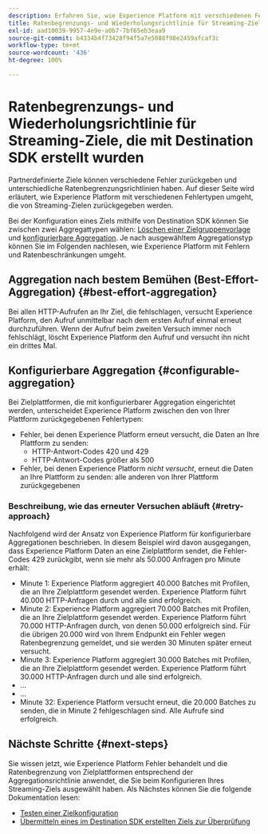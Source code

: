 ```yaml
---
description: Erfahren Sie, wie Experience Platform mit verschiedenen Fehlertypen umgeht, die von Streaming-Zielen zurückgegeben werden, und wie es erneut versucht, Daten an die Zielplattform zu senden.
title: Ratenbegrenzungs- und Wiederholungsrichtlinie für Streaming-Ziele, die mit Destination SDK erstellt wurden
exl-id: aad10039-9957-4e9e-a0b7-7bf65eb3eaa9
source-git-commit: b4334b4f73428f94f5a7e5088f98e2459afcaf3c
workflow-type: tm+mt
source-wordcount: '436'
ht-degree: 100%

---
```


# Ratenbegrenzungs- und Wiederholungsrichtlinie für Streaming-Ziele, die mit Destination SDK erstellt wurden

Partnerdefinierte Ziele können verschiedene Fehler zurückgeben und unterschiedliche Ratenbegrenzungsrichtlinien haben. Auf dieser Seite wird erläutert, wie Experience Platform mit verschiedenen Fehlertypen umgeht, die von Streaming-Zielen zurückgegeben werden.

Bei der Konfiguration eines Ziels mithilfe von Destination SDK können Sie zwischen zwei Aggregattypen wählen: [Löschen einer Zielgruppenvorlage](../functionality/destination-configuration/aggregation-policy.md#best-effort-aggregation) und [konfigurierbare Aggregation](../functionality/destination-configuration/aggregation-policy.md#configurable-aggregation). Je nach ausgewähltem Aggregationstyp können Sie im Folgenden nachlesen, wie Experience Platform mit Fehlern und Ratenbeschränkungen umgeht.

## Aggregation nach bestem Bemühen (Best-Effort-Aggregation) {#best-effort-aggregation}

Bei allen HTTP-Aufrufen an Ihr Ziel, die fehlschlagen, versucht Experience Platform, den Aufruf unmittelbar nach dem ersten Aufruf einmal erneut durchzuführen. Wenn der Aufruf beim zweiten Versuch immer noch fehlschlägt, löscht Experience Platform den Aufruf und versucht ihn nicht ein drittes Mal.

## Konfigurierbare Aggregation {#configurable-aggregation}

Bei Zielplattformen, die mit konfigurierbarer Aggregation eingerichtet werden, unterscheidet Experience Platform zwischen den von Ihrer Plattform zurückgegebenen Fehlertypen:

* Fehler, bei denen Experience Platform erneut versucht, die Daten an Ihre Plattform zu senden:
   * HTTP-Antwort-Codes 420 und 429
   * HTTP-Antwort-Codes größer als 500
* Fehler, bei denen Experience Platform *nicht versucht*, erneut die Daten an Ihre Plattform zu senden: alle anderen von Ihrer Plattform zurückgegebenen

### Beschreibung, wie das erneuter Versuchen abläuft {#retry-approach}

Nachfolgend wird der Ansatz von Experience Platform für konfigurierbare Aggregationen beschrieben. In diesem Beispiel wird davon ausgegangen, dass Experience Platform Daten an eine Zielplattform sendet, die Fehler-Codes 429 zurückgibt, wenn sie mehr als 50.000 Anfragen pro Minute erhält:

* Minute 1: Experience Platform aggregiert 40.000 Batches mit Profilen, die an Ihre Zielplattform gesendet werden. Experience Platform führt 40.000 HTTP-Anfragen durch und alle sind erfolgreich.
* Minute 2: Experience Platform aggregiert 70.000 Batches mit Profilen, die an Ihre Zielplattform gesendet werden. Experience Platform führt 70.000 HTTP-Anfragen durch, von denen 50.000 erfolgreich sind. Für die übrigen 20.000 wird von Ihrem Endpunkt ein Fehler wegen Ratenbegrenzung gemeldet, und sie werden 30 Minuten später erneut versucht.
* Minute 3: Experience Platform aggregiert 30.000 Batches mit Profilen, die an Ihre Zielplattform gesendet werden. Experience Platform führt 30.000 HTTP-Anfragen durch und alle sind erfolgreich.
* ...
* ...
* Minute 32: Experience Platform versucht erneut, die 20.000 Batches zu senden, die in Minute 2 fehlgeschlagen sind. Alle Aufrufe sind erfolgreich.

## Nächste Schritte {#next-steps}

Sie wissen jetzt, wie Experience Platform Fehler behandelt und die Ratenbegrenzung von Zielplattformen entsprechend der Aggregationsrichtlinie anwendet, die Sie beim Konfigurieren Ihres Streaming-Ziels ausgewählt haben. Als Nächstes können Sie die folgende Dokumentation lesen:

* [Testen einer Zielkonfiguration](../testing-api/streaming-destinations/streaming-destination-testing-overview.md)
* [Übermitteln eines im Destination SDK erstellten Ziels zur Überprüfung](../guides/submit-destination.md)
